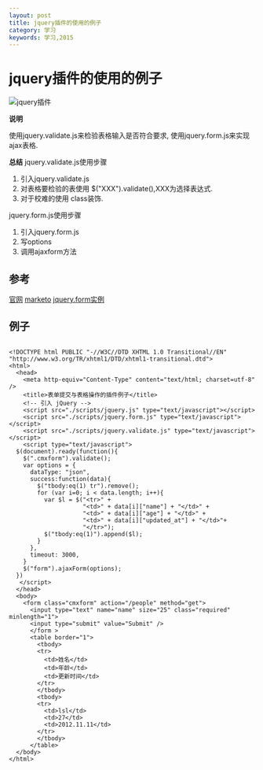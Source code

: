 ```yaml
---
layout: post
title: jquery插件的使用的例子
category: 学习
keywords: 学习,2015
---
```


# jquery插件的使用的例子

![jquery插件](http://7xnnj6.com1.z0.glb.clouddn.com/jquery_form_validation.png)


**说明**

使用jquery.validate.js来检验表格输入是否符合要求,
使用jquery.form.js来实现ajax表格.

**总结**
jquery.validate.js使用步骤
1. 引入jquery.validate.js
2. 对表格要检验的表使用 $("XXX").validate(),XXX为选择表达式.
3. 对于校难的使用 class装饰.

jquery.form.js使用步骤
1. 引入jquery.form.js
2. 写options
3. 调用ajaxform方法

## 参考

[官网](http://jqueryvalidation.org)
[marketo](http://jqueryvalidation.org/files/demo/marketo/)
[jquery.form实例](http://jquery.malsup.com/form/#ajaxForm)

## 例子

```

<!DOCTYPE html PUBLIC "-//W3C//DTD XHTML 1.0 Transitional//EN" "http://www.w3.org/TR/xhtml1/DTD/xhtml1-transitional.dtd">
<html>
  <head>
    <meta http-equiv="Content-Type" content="text/html; charset=utf-8" />
    <title>表单提交与表格操作的插件例子</title>
    <!-- 引入 jQuery -->
    <script src="./scripts/jquery.js" type="text/javascript"></script>
    <script src="./scripts/jquery.form.js" type="text/javascript"></script>
    <script src="./scripts/jquery.validate.js" type="text/javascript"></script>
    <script type="text/javascript">
  $(document).ready(function(){
    $(".cmxform").validate();
    var options = {
      dataType: "json",
      success:function(data){
        $("tbody:eq(1) tr").remove();
        for (var i=0; i < data.length; i++){
          var $l = $("<tr>" +
                     "<td>" + data[i]["name"] + "</td>" +
                     "<td>" + data[i]["age"] + "</td>" +
                     "<td>" + data[i]["updated_at"] + "</td>"+
                     "</tr>");
          $("tbody:eq(1)").append($l);
        }
      },
      timeout: 3000,
    }
    $("form").ajaxForm(options);
  })
   </script>
  </head>
  <body>
    <form class="cmxform" action="/people" method="get">
      <input type="text" name="name" size="25" class="required" minlength="1">
      <input type="submit" value="Submit" />
      </form >
      <table border="1">
        <tbody>
        <tr>
          <td>姓名</td>
          <td>年龄</td>
          <td>更新时间</td>
        </tr>
        </tbody>
        <tbody>
        <tr>
          <td>lsl</td>
          <td>27</td>
          <td>2012.11.11</td>
        </tr>
        </tbody>
      </table>
  </body>
</html>


```
